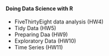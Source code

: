 #### Doing Data Science with R

* FiveThirtyEight data analysis (HW4)
* Tidy Data (HW5)
* Preparing Daa (HW9)
* Exploratory Data (HW10)
* Time Series (HW11)
